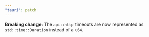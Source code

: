```yaml
---
"tauri": patch
---
```


**Breaking change:** The `api::http` timeouts are now represented as `std::time::Duration` instead of a `u64`.
